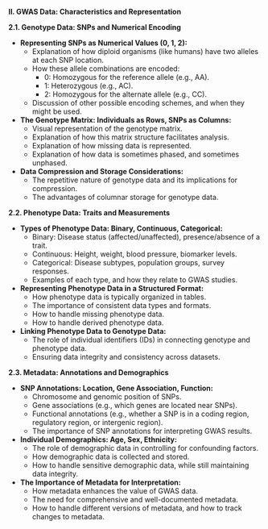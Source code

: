 **II. GWAS Data: Characteristics and Representation**

**2.1. Genotype Data: SNPs and Numerical Encoding**

* **Representing SNPs as Numerical Values (0, 1, 2):**
    * Explanation of how diploid organisms (like humans) have two alleles at each SNP location.
    * How these allele combinations are encoded:
        * 0: Homozygous for the reference allele (e.g., AA).
        * 1: Heterozygous (e.g., AC).
        * 2: Homozygous for the alternate allele (e.g., CC).
    * Discussion of other possible encoding schemes, and when they might be used.
* **The Genotype Matrix: Individuals as Rows, SNPs as Columns:**
    * Visual representation of the genotype matrix.
    * Explanation of how this matrix structure facilitates analysis.
    * Explanation of how missing data is represented.
    * Explanation of how data is sometimes phased, and sometimes unphased.
* **Data Compression and Storage Considerations:**
    * The repetitive nature of genotype data and its implications for compression.
    * The advantages of columnar storage for genotype data.

**2.2. Phenotype Data: Traits and Measurements**

* **Types of Phenotype Data: Binary, Continuous, Categorical:**
    * Binary: Disease status (affected/unaffected), presence/absence of a trait.
    * Continuous: Height, weight, blood pressure, biomarker levels.
    * Categorical: Disease subtypes, population groups, survey responses.
    * Examples of each type, and how they relate to GWAS studies.
* **Representing Phenotype Data in a Structured Format:**
    * How phenotype data is typically organized in tables.
    * The importance of consistent data types and formats.
    * How to handle missing phenotype data.
    * How to handle derived phenotype data.
* **Linking Phenotype Data to Genotype Data:**
    * The role of individual identifiers (IDs) in connecting genotype and phenotype data.
    * Ensuring data integrity and consistency across datasets.

**2.3. Metadata: Annotations and Demographics**

* **SNP Annotations: Location, Gene Association, Function:**
    * Chromosome and genomic position of SNPs.
    * Gene associations (e.g., which genes are located near SNPs).
    * Functional annotations (e.g., whether a SNP is in a coding region, regulatory region, or intergenic region).
    * The importance of SNP annotations for interpreting GWAS results.
* **Individual Demographics: Age, Sex, Ethnicity:**
    * The role of demographic data in controlling for confounding factors.
    * How demographic data is collected and stored.
    * How to handle sensitive demographic data, while still maintaining data integrity.
* **The Importance of Metadata for Interpretation:**
    * How metadata enhances the value of GWAS data.
    * The need for comprehensive and well-documented metadata.
    * How to handle different versions of metadata, and how to track changes to metadata.
